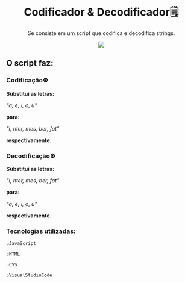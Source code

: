 <h1 align="center">Codificador & Decodificador🗒️</h1>
<p align="center">Se consiste em um script que codifica e decodifica strings.</p>


<div align="center">
<img src="x" />
</div>

<h2>O script faz:</h2>

<h3>Codificação⚙️</h3>

**Substitui as letras:**

*"a, e, i, o, u"*

**para:**

*"i, nter, mes, ber, fat"*

**respectivamente.**

<h3>Decodificação⚙️</h3>

**Substitui as letras:**

*"i, nter, mes, ber, fat"*

**para:**

*"a, e, i, o, u"*

**respectivamente.**

<h3>Tecnologias utilizadas:</h3>

`◽JavaScript`

`◽HTML`

`◽CSS`

`◽VisualStudioCode`
